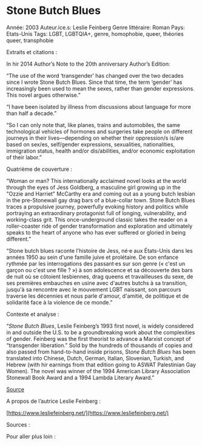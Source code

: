 # Stone Butch Blues

Année: 2003
Auteur.ice.s: Leslie Feinberg
Genre littéraire: Roman
Pays: Etats-Unis
Tags: LGBT, LGBTQIA+, genre, homophobie, queer, théories queer, transphobie

Extraits et citations : 

In hir 2014 Author’s Note to the 20th anniversary Author’s Edition:

“The use of the word ‘transgender’ has changed over the two decades since I wrote Stone Butch Blues. Since that time, the term ‘gender’ has increasingly been used to mean the sexes, rather than gender expressions. This novel argues otherwise.”

“I have been isolated by illness from discussions about language for more than half a decade.”

“So I can only note that, like planes, trains and automobiles, the same technological vehicles of hormones and surgeries take people on different journeys in their lives—depending on whether their oppression/s is/are based on sex/es, self/gender expressions, sexualities, nationalities, immigration status, health and/or dis/abilities, and/or economic exploitation of their labor.”

Quatrième de couverture : 

“Woman or man? This internationally acclaimed novel looks at the world through the eyes of Jess Goldberg, a masculine girl growing up in the "Ozzie and Harriet" McCarthy era and coming out as a young butch lesbian in the pre-Stonewall gay drag bars of a blue-collar town. Stone Butch Blues traces a propulsive journey, powerfully evoking history and politics while portraying an extraordinary protagonist full of longing, vulnerability, and working-class grit. This once-underground classic takes the reader on a roller-coaster ride of gender transformation and exploration and ultimately speaks to the heart of anyone who has ever suffered or gloried in being different.”

“Stone butch blues raconte l'histoire de Jess, né·e aux États-Unis dans les années 1950 au sein d'une famille juive et prolétaire. De son enfance rythmée par les interrogations des passant·es sur son genre (« c'est un garçon ou c'est une fille ? ») à son adolescence et sa découverte des bars de nuit où se côtoient lesbiennes, drag queens et travailleuses du sexe, de ses premières embauches en usine avec d'autres butchs à sa transition, jusqu'à sa rencontre avec le mouvement LGBT naissant, son parcours traverse les décennies et nous parle d'amour, d'amitié, de politique et de solidarité face à la violence de ce monde.”

Contexte et analyse : 

“*Stone Butch Blues*, Leslie Feinberg’s 1993 first novel, is widely considered in and outside the U.S. to be a groundbreaking work about the complexities of gender. Feinberg was the first theorist to advance a Marxist concept of “transgender liberation.” Sold by the hundreds of thousands of copies and also passed from hand-to-hand inside prisons, St*one Butch Blues* has been translated into Chinese, Dutch, German, Italian, Slovenian, Turkish, and Hebrew (with hir earnings from that edition going to ASWAT Palestinian Gay Women). The novel was winner of the 1994 American Library Association Stonewall Book Award and a 1994 Lambda Literary Award.”

[Source](https://www.lesliefeinberg.net/) 

A propos de l’autrice Leslie Feinberg : 

[https://www.lesliefeinberg.net/](https://www.lesliefeinberg.net/)

Sources : 

Pour aller plus loin :
